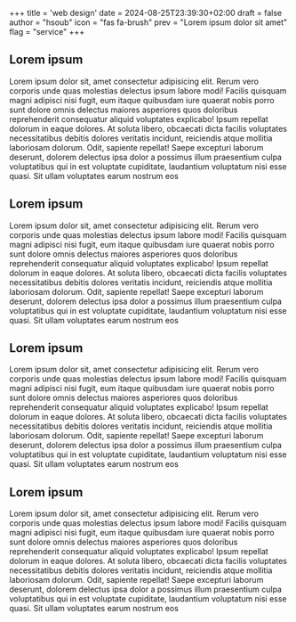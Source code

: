 +++
title = 'web design'
date = 2024-08-25T23:39:30+02:00
draft = false
author = "hsoub"
icon = "fas fa-brush"
prev = "Lorem ipsum dolor sit amet"
flag = "service"
+++


## Lorem ipsum

Lorem ipsum dolor sit, amet consectetur adipisicing elit. Rerum vero corporis unde quas molestias delectus ipsum labore modi! Facilis quisquam magni adipisci nisi fugit, eum itaque quibusdam iure quaerat nobis porro sunt dolore omnis delectus maiores asperiores quos doloribus reprehenderit consequatur aliquid voluptates explicabo! Ipsum repellat dolorum in eaque dolores. At soluta libero, obcaecati dicta facilis voluptates necessitatibus debitis dolores veritatis incidunt, reiciendis atque mollitia laboriosam dolorum. Odit, sapiente repellat! Saepe excepturi laborum deserunt, dolorem delectus ipsa dolor a possimus illum praesentium culpa voluptatibus qui in est voluptate cupiditate, laudantium voluptatum nisi esse quasi. Sit ullam voluptates earum nostrum eos


## Lorem ipsum

Lorem ipsum dolor sit, amet consectetur adipisicing elit. Rerum vero corporis unde quas molestias delectus ipsum labore modi! Facilis quisquam magni adipisci nisi fugit, eum itaque quibusdam iure quaerat nobis porro sunt dolore omnis delectus maiores asperiores quos doloribus reprehenderit consequatur aliquid voluptates explicabo! Ipsum repellat dolorum in eaque dolores. At soluta libero, obcaecati dicta facilis voluptates necessitatibus debitis dolores veritatis incidunt, reiciendis atque mollitia laboriosam dolorum. Odit, sapiente repellat! Saepe excepturi laborum deserunt, dolorem delectus ipsa dolor a possimus illum praesentium culpa voluptatibus qui in est voluptate cupiditate, laudantium voluptatum nisi esse quasi. Sit ullam voluptates earum nostrum eos


## Lorem ipsum

Lorem ipsum dolor sit, amet consectetur adipisicing elit. Rerum vero corporis unde quas molestias delectus ipsum labore modi! Facilis quisquam magni adipisci nisi fugit, eum itaque quibusdam iure quaerat nobis porro sunt dolore omnis delectus maiores asperiores quos doloribus reprehenderit consequatur aliquid voluptates explicabo! Ipsum repellat dolorum in eaque dolores. At soluta libero, obcaecati dicta facilis voluptates necessitatibus debitis dolores veritatis incidunt, reiciendis atque mollitia laboriosam dolorum. Odit, sapiente repellat! Saepe excepturi laborum deserunt, dolorem delectus ipsa dolor a possimus illum praesentium culpa voluptatibus qui in est voluptate cupiditate, laudantium voluptatum nisi esse quasi. Sit ullam voluptates earum nostrum eos


## Lorem ipsum

Lorem ipsum dolor sit, amet consectetur adipisicing elit. Rerum vero corporis unde quas molestias delectus ipsum labore modi! Facilis quisquam magni adipisci nisi fugit, eum itaque quibusdam iure quaerat nobis porro sunt dolore omnis delectus maiores asperiores quos doloribus reprehenderit consequatur aliquid voluptates explicabo! Ipsum repellat dolorum in eaque dolores. At soluta libero, obcaecati dicta facilis voluptates necessitatibus debitis dolores veritatis incidunt, reiciendis atque mollitia laboriosam dolorum. Odit, sapiente repellat! Saepe excepturi laborum deserunt, dolorem delectus ipsa dolor a possimus illum praesentium culpa voluptatibus qui in est voluptate cupiditate, laudantium voluptatum nisi esse quasi. Sit ullam voluptates earum nostrum eos

